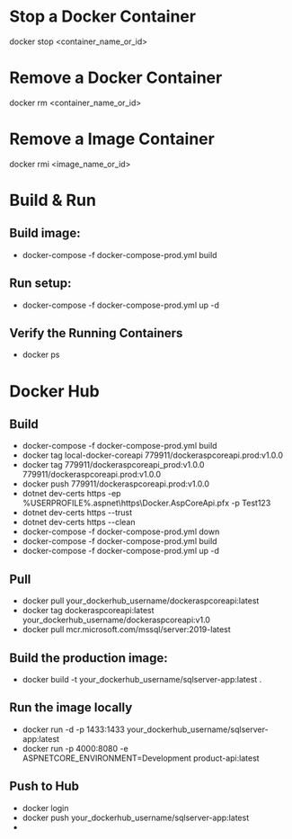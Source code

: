
# Stop a Docker Container
docker stop <container_name_or_id>

# Remove a Docker Container
docker rm <container_name_or_id>

# Remove a Image Container
docker rmi <image_name_or_id>

# Build & Run

## Build image:
* docker-compose -f docker-compose-prod.yml build

## Run setup:
* docker-compose -f docker-compose-prod.yml up -d

## Verify the Running Containers
* docker ps

# Docker Hub

## Build
* docker-compose -f docker-compose-prod.yml build
* docker tag local-docker-coreapi 779911/dockeraspcoreapi.prod:v1.0.0
* docker tag 779911/dockeraspcoreapi_prod:v1.0.0 779911/dockeraspcoreapi.prod:v1.0.0
* docker push 779911/dockeraspcoreapi.prod:v1.0.0
* dotnet dev-certs https -ep %USERPROFILE%\.aspnet\https\Docker.AspCoreApi.pfx -p Test123
* dotnet dev-certs https --trust
* dotnet dev-certs https --clean
* docker-compose -f docker-compose-prod.yml down
* docker-compose -f docker-compose-prod.yml build
* docker-compose -f docker-compose-prod.yml up -d




## Pull
* docker pull your_dockerhub_username/dockeraspcoreapi:latest
* docker tag dockeraspcoreapi:latest your_dockerhub_username/dockeraspcoreapi:v1.0
* docker pull mcr.microsoft.com/mssql/server:2019-latest

## Build the production image:
* docker build -t your_dockerhub_username/sqlserver-app:latest .

## Run the image locally
* docker run -d -p 1433:1433 your_dockerhub_username/sqlserver-app:latest
* docker run -p 4000:8080 -e ASPNETCORE_ENVIRONMENT=Development product-api:latest

## Push to Hub
* docker login
* docker push your_dockerhub_username/sqlserver-app:latest
* 




